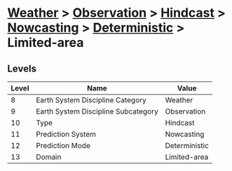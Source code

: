 # [Weather](../../../../..) > [Observation](../../../..) > [Hindcast](../../..) > [Nowcasting](../..) > [Deterministic](..) > Limited-area

## Levels

| Level | Name | Value |
|-----|-----|-----|
| 8 | Earth System Discipline Category | Weather |
| 9 | Earth System Discipline Subcategory | Observation |
| 10 | Type | Hindcast |
| 11 | Prediction System | Nowcasting |
| 12 | Prediction Mode | Deterministic |
| 13 | Domain | Limited-area |
